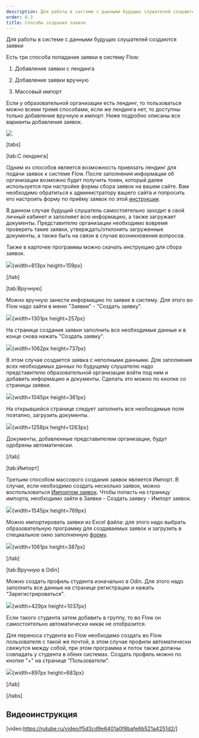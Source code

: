 ```yaml
---
description: Для работы в системе с данными будущих слушателей создаются заявки
order: 0.3
title: Способы создания заявок
---
```


Для работы в системе с данными будущих слушателей создаются заявки

Есть три  способа попадания заявки в систему Flow:

1. Добавление заявки с лендинга

2. Добавление заявки вручную

3. Массовый импорт

Если у образовательной организации есть лендинг, то пользоваться можно всеми тремя способами, если же лендинга нет, то доступны только добавление вручную и импорт. Ниже подробно описаны все варианты добавления заявок.

![](<../../.gitbook/assets/image (19).png>)

[tabs]

[tab:С лендинга]

Одним из способов является возможность привязать лендинг для подачи заявок к системе Flow. После заполнения информации об организации возможно будет получить токен, который далее используется при настройке формы сбора заявок на вашем сайте. Вам необходимо обратиться к администратору вашего сайта и попросить его настроить форму по приёму заявок по этой [инструкции](./../../README-2/README-2/forma-sbora-zayavok-na-saite-organizacii).

В данном случае будущий слушатель самостоятельно заходит в свой личный кабинет и заполняет всю информацию, а также загружает документы. Представителю организации необходимо вовремя проверять такие заявки, утверждать/отклонять загруженные документы, а также быть на связи в случае возникновения вопросов.

Также в карточке программы можно скачать инструкцию для сбора заявок.

![](./sposoby-sozdaniya-zayavok.png){width=813px height=159px}

[/tab]

[tab:Вручную]

Можно вручную занести информацию по заявке в систему. Для этого во Flow надо зайти в меню "Заявки" - "Создать заявку".

![](./sposoby-sozdaniya-zayavok-2.png){width=1301px height=257px}

На странице создания заявки заполнить все необходимые данные и в конце снова нажать "Создать заявку".

![](./sposoby-sozdaniya-zayavok-3.png){width=1062px height=737px}

В этом случае создается заявка с неполными данными. Для заполнения всех необходимых данных по будущему слушателю надо представителю образовательной организации войти под ним и добавить информацию и документы. Сделать это можно по кнопке со страницы заявки.

![](./sposoby-sozdaniya-zayavok-4.png){width=1045px height=361px}

На открывшейся странице следует заполнить все необходимые поля поэтапно, загрузить документы.

![](./sposoby-sozdaniya-zayavok-5.png){width=1258px height=1263px}

Документы, добавленные представителем организации, будут одобрены автоматически.

[/tab]

[tab:Импорт]

Третьим способом массового создания заявок является Импорт. В случае, если необходимо создать несколько заявок, можно воспользоваться [Импортом заявок](https://web.flow-crm.study/Requests/ImportRequests). Чтобы попасть на страницу импорта, необходимо зайти в Заявки - Создать заявку - Импорт заявок.

![](./sposoby-sozdaniya-zayavok.jpeg){width=1545px height=769px}

Можно импортировать заявки из Excel файла: для этого надо выбрать образовательную программу для создаваемых заявок и загрузить в специальное окно заполненную [форму](https://web.flow-crm.study/files/Requests_form.xlsx).

![](./sposoby-sozdaniya-zayavok-2.jpeg){width=1061px height=387px}

[/tab]

[tab:Вручную в Odin]

Можно создать профиль студента изначально в Odin. Для этого надо заполнить все данные на странице регистрации и нажать "Зарегистрироваться".

![](./sposoby-sozdaniya-zayavok-3.jpeg){width=429px height=1037px}

Если такого студента затем добавить в группу, то во Flow он самостоятельно автоматически никак не отобразится.

Для переноса студента во Flow необходимо создать во Flow пользователя с такой же почтой, в этом случае профили автоматически свяжутся между собой, при этом программа и поток также должны совпадать у студента в обеих системах. Создать профиль можно по кнопке "+" на странице "Пользователи".

![](./sposoby-sozdaniya-zayavok-4.jpeg){width=897px height=683px}

[/tab]

[/tabs]

## Видеоинструкция

[video:https://rutube.ru/video/f5d3cd9e6401a0f8bafe6b521a4251d2/]